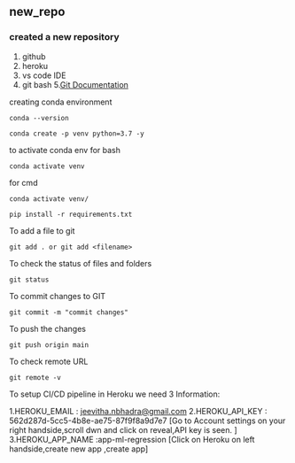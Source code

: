 ## new_repo


### created a new repository

1. github
2. heroku
3. vs code IDE
4. git bash
5.[Git Documentation](https://git-scm.com/docs/gittutorial)



creating conda environment 

```
conda --version

```
```
conda create -p venv python=3.7 -y
```

to activate conda env for bash
```
conda activate venv
```
for cmd

```
conda activate venv/
```

```
pip install -r requirements.txt

```

To add a file to git 
```
git add . or git add <filename>
```
To check the status of files and folders

```
git status
```
To commit changes to GIT

```
git commit -m "commit changes"
```

To push the changes
```
git push origin main
```

To check remote URL
```
git remote -v
```

To setup CI/CD pipeline in Heroku we need 3 Information:

1.HEROKU_EMAIL : jeevitha.nbhadra@gmail.com
2.HEROKU_API_KEY : 562d287d-5cc5-4b8e-ae75-87f9f8a9d7e7
                  [Go to Account settings on your right handside,scroll dwn and click on reveal,API key is seen. ]
3.HEROKU_APP_NAME :app-ml-regression
                  [Click on Heroku on left handside,create new app ,create app]




